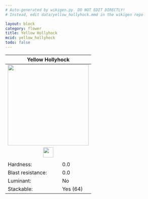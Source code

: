 ```yaml
---
# Auto-generated by wikigen.py. DO NOT EDIT DIRECTLY!
# Instead, edit data/yellow_hollyhock.mmd in the wikigen repo

layout: block
category: flower
title: Yellow Hollyhock
mcid: yellow_hollyhock
todo: false
---
```


<table class="block-info"><thead><tr>
<th colspan=2>Yellow Hollyhock</th>
</tr></thead><tbody><tr>
<tr><td colspan=2 style="text-align:center"><img src="/allotment/img/textures/allotment/yellow_hollyhock.png" width="256" height="256" alt="" class="preview-icon"></td></tr>
<tr><td colspan=2 style="text-align:center"><img src="/allotment/img/inventory_textures/allotment/yellow_hollyhock.png" width="32" height="32" alt="" class="inventory-icon"></td></tr>
<tr><td colspan=2 style="text-align:center"><span class="tool-info tool-none tool-level-0" title="Does not require or break faster with any tool"></span></td></tr>
<tr><td>Hardness:</td><td>0.0</td></tr>
<tr><td>Blast resistance:</td><td>0.0</td></tr>
<tr><td>Luminant:</td><td>No</td></tr>
<tr><td>Stackable:</td><td>Yes (64)</td></tr>
</tr></tbody></table>

